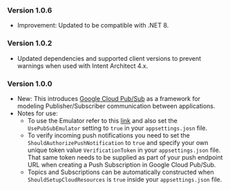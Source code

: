 ### Version 1.0.6

- Improvement: Updated to be compatible with .NET 8.

### Version 1.0.2

- Updated dependencies and supported client versions to prevent warnings when used with Intent Architect 4.x.

### Version 1.0.0

* New: This introduces [Google Cloud Pub/Sub](https://cloud.google.com/pubsub/) as a framework for modeling Publisher/Subscriber communication between applications.
* Notes for use:
  * To use the Emulator refer to this [link](https://cloud.google.com/pubsub/docs/emulator) and also set the `UsePubSubEmulator` setting to `true` in your `appsettings.josn` file.
  * To verify incoming push notifications you need to set the `ShouldAuthorizePushNotification` to `true` and specify your own unique token value `VerificationToken` in your `appsettings.json` file. That same token needs to be supplied as part of your push endpoint URL when creating a Push Subscription in Google Cloud Pub/Sub.
  * Topics and Subscriptions can be automatically constructed when `ShouldSetupCloudResources` is `true` inside your `appsettings.json` file.